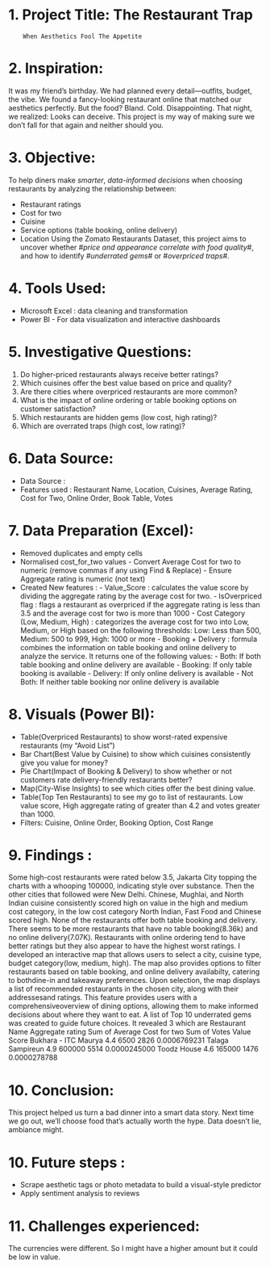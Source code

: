 # 1. Project Title: The Restaurant Trap
        When Aesthetics Fool The Appetite

# 2. Inspiration:
It was my friend’s birthday. We had planned every detail—outfits, budget, the vibe. We found a fancy-looking restaurant online that matched our aesthetics perfectly. But the food? Bland. Cold. Disappointing. That night, we realized: Looks can deceive. This project is my way of making sure we don’t fall for that again and neither should you.

# 3. Objective: 
To help diners make *smarter*, *data-informed decisions* when choosing restaurants by analyzing the relationship between:
- Restaurant ratings
- Cost for two
- Cuisine
- Service options (table booking, online delivery)
- Location
Using the Zomato Restaurants Dataset, this project aims to uncover whether #*price and appearance correlate with food quality*#, and how to identify #*underrated gems*# or #*overpriced traps*#.

# 4. Tools Used:
- Microsoft Excel : data cleaning and transformation
- Power BI - For data visualization and interactive dashboards

# 5. Investigative Questions:
1. Do higher-priced restaurants always receive better ratings?
2. Which cuisines offer the best value based on price and quality?
3. Are there cities where overpriced restaurants are more common?
4. What is the impact of online ordering or table booking options on customer satisfaction?
5. Which restaurants are hidden gems (low cost, high rating)?
6. Which are overrated traps (high cost, low rating)?

# 6. Data Source:
- Data Source :
- Features used : Restaurant Name, Location, Cuisines, Average Rating, Cost for Two, Online Order, Book Table, Votes

# 7. Data Preparation (Excel):
- Removed duplicates and empty cells
- Normalised cost_for_two values
        - Convert Average Cost for two to numeric (remove commas if any using Find & Replace)
        - Ensure Aggregate rating is numeric (not text)
- Created New features :
          - Value_Score :  calculates the value score by dividing the aggregate rating by the average cost for two.
          - IsOverpriced flag : flags a restaurant as overpriced if the aggregate rating is less than 3.5 and the average cost for two is more than 1000
          - Cost Category (Low, Medium, High) : categorizes the average cost for two into Low, Medium, or High based on the following thresholds: Low: Less than 500, Medium: 500 to 999, High: 1000 or more
          - Booking + Delivery : formula combines the information on table booking and online delivery to analyze the service. It returns one of the following values:
                        - Both: If both table booking and online delivery are available
                        - Booking: If only table booking is available
                        - Delivery: If only online delivery is available
                        - Not Both: If neither table booking nor online delivery is available

# 8. Visuals (Power BI):
- Table(Overpriced Restaurants) to show worst-rated expensive restaurants (my “Avoid List”)
- Bar Chart(Best Value by Cuisine) to show which cuisines consistently give you value for money?
- Pie Chart(Impact of Booking & Delivery) to show whether or not customers rate delivery-friendly restaurants better?
- Map(City-Wise Insights) to see which cities offer the best dining value.
- Table(Top Ten Restaurants) to see my go to list of restaurants. Low value score, High aggregate rating of greater than 4.2 and votes greater than 1000.
- Filters: Cuisine, Online Order, Booking Option, Cost Range

# 9.  Findings :
Some high-cost restaurants were rated below 3.5, Jakarta City topping the charts with a whooping 100000, indicating style over substance. Then the other cities that followed were New Delhi.
Chinese, Mughlai, and North Indian cuisine consistently scored high on value in the high and medium cost category, in the low cost category North Indian, Fast Food and Chinese scored high.
None of the restaurants offer both table booking and delivery. There seems to be more restaurants that have no table booking(8.36k) and no online delivery(7.07K). Restaurants with online ordering tend to have better ratings but they also appear to have the highest worst ratings.
I developed an interactive map that allows users to select a city, cuisine type, budget category(low, medium, high). The map also provides options to filter restaurants based on table booking, and online delivery availabilty, catering to bothdine-in and takeaway preferences. Upon selection, the map displays a list of recommended restaurants in the chosen city, along with their addressesand ratings. This feature provides users with a comprehensiveoverview of dining options, allowing them to make informed decisions about where they want to eat.
A list of Top 10 underrated gems was created to guide future choices. It revealed 3 which are 
        Restaurant Name	Aggregate rating	Sum of Average Cost for two	Sum of Votes	Value Score
        Bukhara - ITC Maurya	4.4	6500	2826	0.0006769231
        Talaga Sampireun	4.9	600000	5514	0.0000245000
        Toodz House	4.6	165000	1476	0.0000278788
        
# 10. Conclusion:
This project helped us turn a bad dinner into a smart data story. Next time we go out, we’ll choose food that’s actually worth the hype. Data doesn’t lie, ambiance might.

# 10. Future steps :
- Scrape aesthetic tags or photo metadata to build a visual-style predictor
- Apply sentiment analysis to reviews

# 11. Challenges experienced:
The currencies were different. So I might have a higher amount but it could be low in value.




